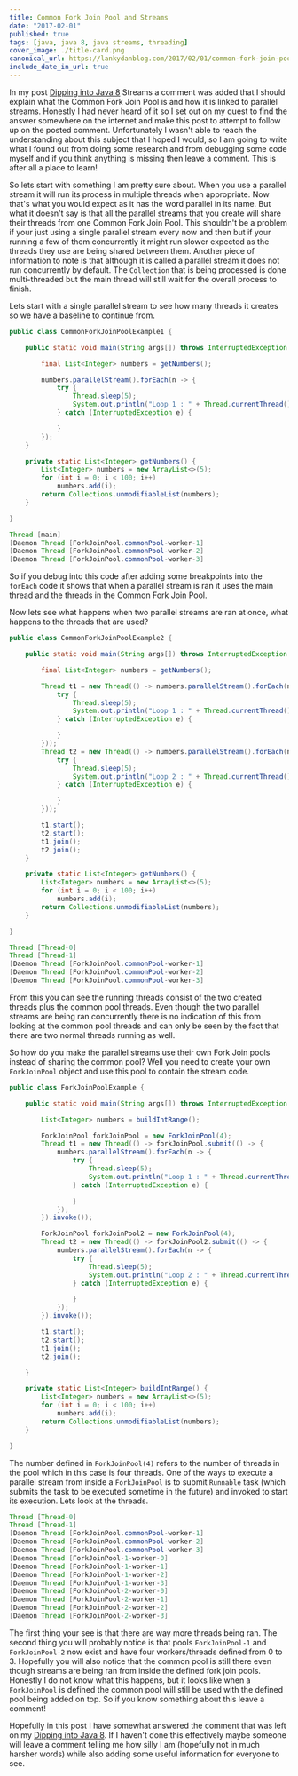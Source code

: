 ```yaml
---
title: Common Fork Join Pool and Streams
date: "2017-02-01"
published: true
tags: [java, java 8, java streams, threading]
cover_image: ./title-card.png
canonical_url: https://lankydanblog.com/2017/02/01/common-fork-join-pool-and-streams/
include_date_in_url: true
---
```


In my post [Dipping into Java 8](https://dzone.com/articles/dipping-into-java-8-streams) Streams a comment was added that I should explain what the Common Fork Join Pool is and how it is linked to parallel streams. Honestly I had never heard of it so I set out on my quest to find the answer somewhere on the internet and make this post to attempt to follow up on the posted comment. Unfortunately I wasn't able to reach the understanding about this subject that I hoped I would, so I am going to write what I found out from doing some research and from debugging some code myself and if you think anything is missing then leave a comment. This is after all a place to learn!

So lets start with something I am pretty sure about. When you use a parallel stream it will run its process in multiple threads when appropriate. Now that's what you would expect as it has the word parallel in its name. But what it doesn't say is that all the parallel streams that you create will share their threads from one Common Fork Join Pool. This shouldn't be a problem if your just using a single parallel stream every now and then but if your running a few of them concurrently it might run slower expected as the threads they use are being shared between them. Another piece of information to note is that although it is called a parallel stream it does not run concurrently by default. The `Collection` that is being processed is done multi-threaded but the main thread will still wait for the overall process to finish.

Lets start with a single parallel stream to see how many threads it creates so we have a baseline to continue from.

```java
public class CommonForkJoinPoolExample1 {

	public static void main(String args[]) throws InterruptedException {

		final List<Integer> numbers = getNumbers();

		numbers.parallelStream().forEach(n -> {
			try {
				Thread.sleep(5);
				System.out.println("Loop 1 : " + Thread.currentThread());
			} catch (InterruptedException e) {

			}
		});
	}

	private static List<Integer> getNumbers() {
		List<Integer> numbers = new ArrayList<>(5);
		for (int i = 0; i < 100; i++)
			numbers.add(i);
		return Collections.unmodifiableList(numbers);
	}

}
```

```java
Thread [main]
[Daemon Thread [ForkJoinPool.commonPool-worker-1]
[Daemon Thread [ForkJoinPool.commonPool-worker-2]
[Daemon Thread [ForkJoinPool.commonPool-worker-3]
```

So if you debug into this code after adding some breakpoints into the `forEach` code it shows that when a parallel stream is ran it uses the main thread and the threads in the Common Fork Join Pool.

Now lets see what happens when two parallel streams are ran at once, what happens to the threads that are used?

```java
public class CommonForkJoinPoolExample2 {

	public static void main(String args[]) throws InterruptedException {

		final List<Integer> numbers = getNumbers();

		Thread t1 = new Thread(() -> numbers.parallelStream().forEach(n -> {
			try {
				Thread.sleep(5);
				System.out.println("Loop 1 : " + Thread.currentThread());
			} catch (InterruptedException e) {

			}
		}));
		Thread t2 = new Thread(() -> numbers.parallelStream().forEach(n -> {
			try {
				Thread.sleep(5);
				System.out.println("Loop 2 : " + Thread.currentThread());
			} catch (InterruptedException e) {

			}
		}));

		t1.start();
		t2.start();
		t1.join();
		t2.join();
	}

	private static List<Integer> getNumbers() {
		List<Integer> numbers = new ArrayList<>(5);
		for (int i = 0; i < 100; i++)
			numbers.add(i);
		return Collections.unmodifiableList(numbers);
	}

}
```

```java
Thread [Thread-0]
Thread [Thread-1]
[Daemon Thread [ForkJoinPool.commonPool-worker-1]
[Daemon Thread [ForkJoinPool.commonPool-worker-2]
[Daemon Thread [ForkJoinPool.commonPool-worker-3]
```

From this you can see the running threads consist of the two created threads plus the common pool threads. Even though the two parallel streams are being ran concurrently there is no indication of this from looking at the common pool threads and can only be seen by the fact that there are two normal threads running as well.

So how do you make the parallel streams use their own Fork Join pools instead of sharing the common pool? Well you need to create your own `ForkJoinPool` object and use this pool to contain the stream code.

```java
public class ForkJoinPoolExample {

	public static void main(String args[]) throws InterruptedException {

		List<Integer> numbers = buildIntRange();

		ForkJoinPool forkJoinPool = new ForkJoinPool(4);
		Thread t1 = new Thread(() -> forkJoinPool.submit(() -> {
			numbers.parallelStream().forEach(n -> {
				try {
					Thread.sleep(5);
					System.out.println("Loop 1 : " + Thread.currentThread());
				} catch (InterruptedException e) {

				}
			});
		}).invoke());

		ForkJoinPool forkJoinPool2 = new ForkJoinPool(4);
		Thread t2 = new Thread(() -> forkJoinPool2.submit(() -> {
			numbers.parallelStream().forEach(n -> {
				try {
					Thread.sleep(5);
					System.out.println("Loop 2 : " + Thread.currentThread());
				} catch (InterruptedException e) {

				}
			});
		}).invoke());

		t1.start();
		t2.start();
		t1.join();
		t2.join();

	}

	private static List<Integer> buildIntRange() {
		List<Integer> numbers = new ArrayList<>(5);
		for (int i = 0; i < 100; i++)
			numbers.add(i);
		return Collections.unmodifiableList(numbers);
	}

}
```

The number defined in `ForkJoinPool(4)` refers to the number of threads in the pool which in this case is four threads. One of the ways to execute a parallel stream from inside a `ForkJoinPool` is to submit `Runnable` task (which submits the task to be executed sometime in the future) and invoked to start its execution. Lets look at the threads.

```java
Thread [Thread-0]
Thread [Thread-1]
[Daemon Thread [ForkJoinPool.commonPool-worker-1]
[Daemon Thread [ForkJoinPool.commonPool-worker-2]
[Daemon Thread [ForkJoinPool.commonPool-worker-3]
[Daemon Thread [ForkJoinPool-1-worker-0]
[Daemon Thread [ForkJoinPool-1-worker-1]
[Daemon Thread [ForkJoinPool-1-worker-2]
[Daemon Thread [ForkJoinPool-1-worker-3]
[Daemon Thread [ForkJoinPool-2-worker-0]
[Daemon Thread [ForkJoinPool-2-worker-1]
[Daemon Thread [ForkJoinPool-2-worker-2]
[Daemon Thread [ForkJoinPool-2-worker-3]
```

The first thing your see is that there are way more threads being ran. The second thing you will probably notice is that pools `ForkJoinPool-1` and `ForkJoinPool-2` now exist and have four workers/threads defined from 0 to 3. Hopefully you will also notice that the common pool is still there even though streams are being ran from inside the defined fork join pools. Honestly I do not know what this happens, but it looks like when a `ForkJoinPool` is defined the common pool will still be used with the defined pool being added on top. So if you know something about this leave a comment!

Hopefully in this post I have somewhat answered the comment that was left on my [Dipping into Java 8](https://dzone.com/articles/dipping-into-java-8-streams). If I haven't done this effectively maybe someone will leave a comment telling me how silly I am (hopefully not in much harsher words) while also adding some useful information for everyone to see.

